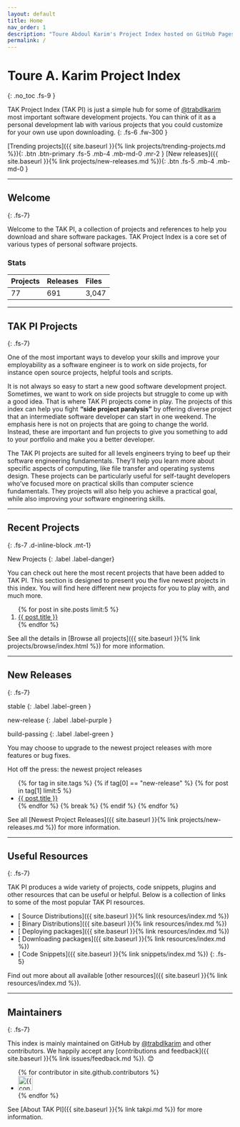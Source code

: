 ```yaml
---
layout: default
title: Home
nav_order: 1
description: "Toure Abdoul Karim's Project Index hosted on GitHub Pages."
permalink: /
---
```


# Toure A. Karim Project Index
{: .no_toc .fs-9 }

TAK Project Index (TAK PI) is just a simple hub for some of <a href="https://github.com/trabdlkarim" target="_blank">@trabdlkarim</a> most important software development projects. You can think of it as a personal development lab  with various projects that you could customize for your own use upon downloading.
{: .fs-6 .fw-300 }

[Trending projects]({{ site.baseurl }}{% link projects/trending-projects.md %}){: .btn .btn-primary .fs-5 .mb-4 .mb-md-0 .mr-2 } [New releases]({{ site.baseurl }}{% link projects/new-releases.md %}){: .btn .fs-5 .mb-4 .mb-md-0 }

---

## <i class="fas fa-hand-holding-heart" ></i> Welcome 
{: .fs-7}

Welcome to the TAK PI, a collection of projects and references to help you download and share software packages. TAK Project Index is a core set of various types of personal software projects.

### Stats

| Projects | Releases  | Files     |
|:---------|:----------|:----------|
| 77       | 691       | 3,047     |

---

## <i class="fas fa-th-list" ></i> TAK PI Projects
{: .fs-7}

One of the most important ways to develop your skills and improve your employability as a software engineer is to work on side projects, for instance open source projects, helpful tools and scripts.

It is not always so easy to start a new good software development project. Sometimes, we want to work on side projects but struggle to come up with a good idea.
That is where TAK PI projects come in play. The projects of this index can help you fight **“side project paralysis”** by offering diverse project that an intermediate software developer can start in one weekend. The emphasis here is not on projects that are going to change the world. Instead, these are important and fun projects to give you something to add to your portfolio and make you a better developer.

The TAK PI projects are suited for all levels engineers trying to beef up their software engineering fundamentals. They’ll help you learn more about specific aspects of computing, like file transfer and operating systems design. These projects can be particularly useful for self-taught developers who’ve focused more on practical skills than computer science  fundamentals. They projects will also help you achieve a practical goal, while also improving your software engineering skills.

---

## <i class="fas fa-archive" ></i> Recent Projects
{: .fs-7 .d-inline-block .mt-1}

New Projects 
{: .label .label-danger}

You can check out here the most recent projects that have been added to TAK PI. This section is designed to present you the five newest projects in this index. You will find here different new projects for you to play with, and much more.

  <ol class="fs-5">
  {% for post in site.posts limit:5 %}
    <li >
        <a href="{{ site.url }}{{ post.url }}">
         <i class="fas fa-file-archive" arial-hidden="true"></i> {{ post.title }}
        </a>
   </li> 
  {% endfor %}
  </ol>

 See all the details in [Browse all projects]({{ site.baseurl }}{% link projects/browse/index.html %}) for more information.

---

## <i class="fas fa-cubes"></i> New Releases
{: .fs-7}

stable
{: .label .label-green }

new-release
{: .label .label-purple }

build-passing
{: .label .label-green }


You may choose to upgrade to the newest project releases with more features or bug fixes.

Hot off the press: the newest project releases

<ul class="fs-5">
  {% for tag in site.tags %}
      {% if tag[0] == "new-release" %}
          {% for post in tag[1] limit:5 %}
            <li >
                <a href="{{ site.url }}{{ post.url }}">
                 <i class="fas fa-cube" arial-hidden="true"></i> {{ post.title }}
                </a>
           </li> 
          {% endfor %}
          {% break %}
      {% endif %}
  {% endfor %}
  </ul>
  
See all [Newest Project Releases]({{ site.baseurl }}{% link projects/new-releases.md %}) for more information.

---

## <i class="fas fa-info-circle"></i> Useful Resources
{: .fs-7}

TAK PI produces a wide variety of projects, code snippets, plugins and other resources that can be useful or helpful. Below is a collection of links to some of the most popular TAK PI resources.

- [<i class="fas fa-link" arial-hidden="true"></i> Source Distributions]({{ site.baseurl }}{% link resources/index.md %})
- [<i class="fas fa-link" arial-hidden="true"></i> Binary Distributions]({{ site.baseurl }}{% link resources/index.md %})
- [<i class="fas fa-link" arial-hidden="true"></i> Deploying packages]({{ site.baseurl }}{% link resources/index.md %})
- [<i class="fas fa-link" arial-hidden="true"></i> Downloading packages]({{ site.baseurl }}{% link resources/index.md %})
- [<i class="fas fa-link" arial-hidden="true"></i> Code Snippets]({{ site.baseurl }}{% link snippets/index.md %})
{: .fs-5}

<i class="fas fa-hand-point-right"></i> Find out more about all available [other resources]({{ site.baseurl }}{% link resources/index.md %}).

---

## <i class="fas fa-users"></i> Maintainers
{: .fs-7}

This index is mainly maintained on GitHub by <a href="https://github.com/trabdlkarim" target="_blank">@trabdlkarim</a> and other contributors. We happily accept any [contributions and feedback]({{ site.baseurl }}{% link issues/feedback.md %}). 😊

<ul class="list-style-none">
{% for contributor in site.github.contributors %}
  <li class="d-inline-block mr-1">
     <a href="{{ contributor.html_url }}"><img src="{{ contributor.avatar_url }}" width="32" height="32" alt="{{ contributor.login }}"/></a>
  </li>
{% endfor %}
</ul>

<!-- Prepare a container for your calendar. -->
<div class="calendar"></div>
<script>GitHubCalendar(".calendar", "trabdlkarim", { responsive: true, global_stats: false });</script>

<i class="fas fa-hand-point-right"></i> See [About TAK PI]({{ site.baseurl }}{% link takpi.md %}) for more information.
